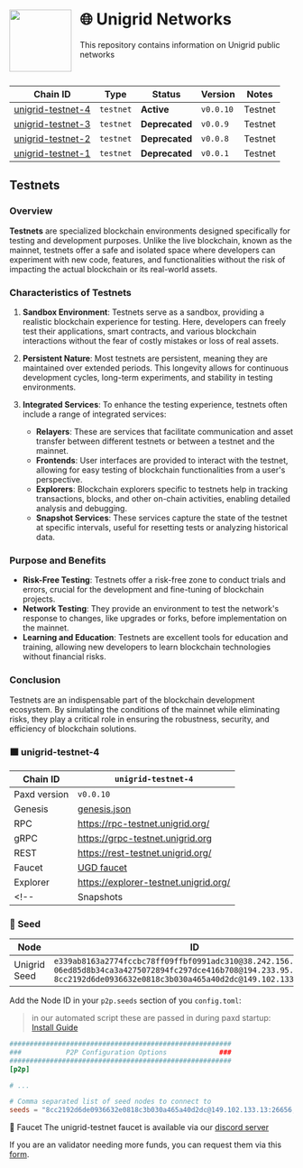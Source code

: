 <div>
    <img src="https://avatars.githubusercontent.com/u/52098353" align="left" width="110" style="margin-right: 15px"/>
    <h1>   
        🌐 Unigrid Networks
    </h1>
    <p> This repository contains information on Unigrid public networks </p>
    <br>
</div>

| Chain ID                              | Type      | Status     | Version       | Notes                     |
|---------------------------------------|-----------|------------|---------------|---------------------------|
| [unigrid-testnet-4](./unigrid-testnet-4) | `testnet` | **Active** | `v0.0.10` | Testnet                   |
| [unigrid-testnet-3](./unigrid-testnet-3) | `testnet` | **Deprecated** | `v0.0.9` | Testnet                   |
| [unigrid-testnet-2](./unigrid-testnet-2) | `testnet` | **Deprecated** | `v0.0.8` | Testnet                   |
| [unigrid-testnet-1](./unigrid-testnet-1) | `testnet` | **Deprecated** | `v0.0.1` | Testnet                   |


## Testnets

### Overview

**Testnets** are specialized blockchain environments designed specifically for testing and development purposes. Unlike the live blockchain, known as the mainnet, testnets offer a safe and isolated space where developers can experiment with new code, features, and functionalities without the risk of impacting the actual blockchain or its real-world assets.

### Characteristics of Testnets

1. **Sandbox Environment**: Testnets serve as a sandbox, providing a realistic blockchain experience for testing. Here, developers can freely test their applications, smart contracts, and various blockchain interactions without the fear of costly mistakes or loss of real assets.

2. **Persistent Nature**: Most testnets are persistent, meaning they are maintained over extended periods. This longevity allows for continuous development cycles, long-term experiments, and stability in testing environments.

3. **Integrated Services**: To enhance the testing experience, testnets often include a range of integrated services:
    - **Relayers**: These are services that facilitate communication and asset transfer between different testnets or between a testnet and the mainnet.
    - **Frontends**: User interfaces are provided to interact with the testnet, allowing for easy testing of blockchain functionalities from a user's perspective.
    - **Explorers**: Blockchain explorers specific to testnets help in tracking transactions, blocks, and other on-chain activities, enabling detailed analysis and debugging.
    - **Snapshot Services**: These services capture the state of the testnet at specific intervals, useful for resetting tests or analyzing historical data.

### Purpose and Benefits

- **Risk-Free Testing**: Testnets offer a risk-free zone to conduct trials and errors, crucial for the development and fine-tuning of blockchain projects.
- **Network Testing**: They provide an environment to test the network's response to changes, like upgrades or forks, before implementation on the mainnet.
- **Learning and Education**: Testnets are excellent tools for education and training, allowing new developers to learn blockchain technologies without financial risks.

### Conclusion

Testnets are an indispensable part of the blockchain development ecosystem. By simulating the conditions of the mainnet while eliminating risks, they play a critical role in ensuring the robustness, security, and efficiency of blockchain solutions.

### 🟧 unigrid-testnet-4

| Chain ID         | `unigrid-testnet-4`                                      |
|------------------|----------------------------------------------------|
| Paxd version | `v0.0.10`                                      |
| Genesis          | [genesis.json](https://raw.githubusercontent.com/unigrid-project/unigrid-cosmos-networks/master/unigrid-testnet-4/genesis/genesis.json) |
| RPC              | <https://rpc-testnet.unigrid.org/>                 |
| gRPC             | <https://grpc-testnet.unigrid.org>                |
| REST             | <https://rest-testnet.unigrid.org/>                 |
| Faucet           | [UGD faucet](https://docs.unigrid.org/docs/testnet/jointestnet/)            |
| Explorer         | <https://explorer-testnet.unigrid.org/>            |
<!-- | Snapshots        | <https://unigrid.org>           | -->

### 🌱 Seed

| Node          | ID                                                                                                                                                                                                          |
|---------------|-------------------------------------------------------------------------------------------------------------------------------------------------------------------------------------------------------------|
| Unigrid Seed | `e339ab8163a2774fccbc78ff09ffbf0991adc310@38.242.156.2:26656` <br/> `06ed85d8b34ca3a4275072894fc297dce416b708@194.233.95.48:26656`   <br/> `8cc2192d6de0936632e0818c3b030a465a40d2dc@149.102.133.13:26656`                                                            |

Add the Node ID in your `p2p.seeds` section of you `config.toml`:


> in our automated script these are passed in during paxd startup: [Install Guide](https://github.com/unigrid-project/unigrid-cosmos-networks/tree/master/unigrid-testnet-1)

```toml
#######################################################
###           P2P Configuration Options             ###
#######################################################
[p2p]

# ...

# Comma separated list of seed nodes to connect to
seeds = "8cc2192d6de0936632e0818c3b030a465a40d2dc@149.102.133.13:26656,06ed85d8b34ca3a4275072894fc297dce416b708@194.233.95.48:26656,06ed85d8b34ca3a4275072894fc297dce416b708@194.233.95.48:26656"
```

🚰 Faucet
The unigrid-testnet faucet is available via our [discord server](https://docs.unigrid.org/docs/testnet/jointestnet/)

If you are an validator needing more funds, you can request them via this [form](https://forms.gle/Ubv2u6T1AWgWkTRS9).
